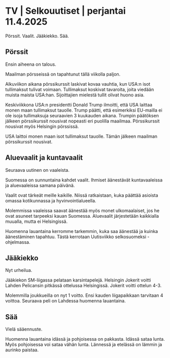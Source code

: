 # TV \| Selkouutiset \| perjantai 11.4.2025

Pörssit. Vaalit. Jääkiekko. Sää.

## Pörssit

Ensin aiheena on talous.

Maailman pörsseissä on tapahtunut tällä viikolla paljon.

Alkuviikon aikana pörssikurssit laskivat kovaa vauhtia, kun USA:n isot tullimaksut tulivat voimaan. Tullimaksut koskivat tavaroita, joita viedään muista maista USA:han. Sijoittajien mielestä tullit olivat huono asia.

Keskiviikkona USA:n presidentti Donald Trump ilmoitti, että USA laittaa monen maan tullimaksut tauolle. Trump päätti, että esimerkiksi EU-mailla ei ole isoja tullimaksuja seuraavien 3 kuukauden aikana. Trumpin päätöksen jälkeen pörssikurssit nousivat nopeasti eri puolilla maailmaa. Pörssikurssit nousivat myös Helsingin pörssissä.

USA laittoi monen maan isot tullimaksut tauolle. Tämän jälkeen maailman pörssikurssit nousivat.

## Aluevaalit ja kuntavaalit

Seuraava uutinen on vaaleista.

Suomessa on sunnuntaina kahdet vaalit. Ihmiset äänestävät kuntavaaleissa ja aluevaaleissa samana päivänä.

Vaalit ovat tärkeät meille kaikille. Niissä ratkaistaan, kuka päättää asioista omassa kotikunnassa ja hyvinvointialueella.

Molemmissa vaaleissa saavat äänestää myös monet ulkomaalaiset, jos he ovat asuneet tarpeeksi kauan Suomessa. Aluevaalit järjestetään kaikkialla muualla, mutta ei Helsingissä.

Huomenna lauantaina kerromme tarkemmin, kuka saa äänestää ja kuinka äänestäminen tapahtuu. Tästä kerrotaan Uutisviikko selkosuomeksi -ohjelmassa.

## Jääkiekko

Nyt urheilua.

Jääkiekon SM-liigassa pelataan karsintapelejä. Helsingin Jokerit voitti Lahden Pelicansin pitkässä ottelussa Helsingissä. Jokerit voitti ottelun 4-3.

Molemmilla joukkueilla on nyt 1 voitto. Ensi kauden liigapaikkaan tarvitaan 4 voittoa. Seuraava peli on Lahdessa huomenna lauantaina.

## Sää

Vielä sääennuste.

Huomenna lauantaina idässä ja pohjoisessa on pakkasta. Idässä sataa lunta. Myös pohjoisessa voi sataa vähän lunta. Lännessä ja etelässä on lämmin ja aurinko paistaa.

